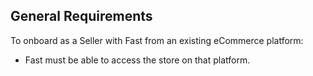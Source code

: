 ## General Requirements

To onboard as a Seller with Fast from an existing eCommerce platform:

- Fast must be able to access the store on that platform.
